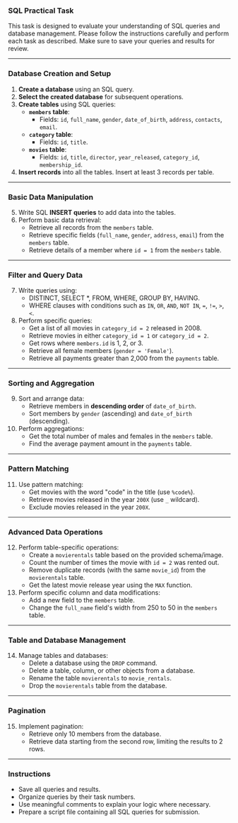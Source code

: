 ### SQL Practical Task
This task is designed to evaluate your understanding of SQL queries and database management. Please follow the instructions carefully and perform each task as described. Make sure to save your queries and results for review.

---

### **Database Creation and Setup**
1. **Create a database** using an SQL query.
2. **Select the created database** for subsequent operations.
3. **Create tables** using SQL queries:
   - **`members` table**:
     - Fields: `id`, `full_name`, `gender`, `date_of_birth`, `address`, `contacts`, `email`.
   - **`category` table**:
     - Fields: `id`, `title`.
   - **`movies` table**:
     - Fields: `id`, `title`, `director`, `year_released`, `category_id`, `membership_id`.
4. **Insert records** into all the tables. Insert at least 3 records per table.

---

### **Basic Data Manipulation**
5. Write SQL **INSERT queries** to add data into the tables.
6. Perform basic data retrieval:
   - Retrieve all records from the `members` table.
   - Retrieve specific fields (`full_name`, `gender`, `address`, `email`) from the `members` table.
   - Retrieve details of a member where `id = 1` from the `members` table.

---

### **Filter and Query Data**
7. Write queries using:
   - DISTINCT, SELECT *, FROM, WHERE, GROUP BY, HAVING.
   - WHERE clauses with conditions such as `IN`, `OR`, `AND`, `NOT IN`, `=`, `!=`, `>`, `<`.
8. Perform specific queries:
   - Get a list of all movies in `category_id = 2` released in 2008.
   - Retrieve movies in either `category_id = 1` or `category_id = 2`.
   - Get rows where `members.id` is 1, 2, or 3.
   - Retrieve all female members (`gender = 'Female'`).
   - Retrieve all payments greater than 2,000 from the `payments` table.

---

### **Sorting and Aggregation**
9. Sort and arrange data:
   - Retrieve members in **descending order** of `date_of_birth`.
   - Sort members by `gender` (ascending) and `date_of_birth` (descending).
10. Perform aggregations:
    - Get the total number of males and females in the `members` table.
    - Find the average payment amount in the `payments` table.

---

### **Pattern Matching**
11. Use pattern matching:
    - Get movies with the word "code" in the title (use `%code%`).
    - Retrieve movies released in the year `200X` (use `_` wildcard).
    - Exclude movies released in the year `200X`.

---

### **Advanced Data Operations**
12. Perform table-specific operations:
    - Create a `movierentals` table based on the provided schema/image.
    - Count the number of times the movie with `id = 2` was rented out.
    - Remove duplicate records (with the same `movie_id`) from the `movierentals` table.
    - Get the latest movie release year using the `MAX` function.
13. Perform specific column and data modifications:
    - Add a new field to the `members` table.
    - Change the `full_name` field's width from 250 to 50 in the `members` table.

---

### **Table and Database Management**
14. Manage tables and databases:
    - Delete a database using the `DROP` command.
    - Delete a table, column, or other objects from a database.
    - Rename the table `movierentals` to `movie_rentals`.
    - Drop the `movierentals` table from the database.

---

### **Pagination**
15. Implement pagination:
    - Retrieve only 10 members from the database.
    - Retrieve data starting from the second row, limiting the results to 2 rows.

---

### **Instructions**
- Save all queries and results.
- Organize queries by their task numbers.
- Use meaningful comments to explain your logic where necessary.
- Prepare a script file containing all SQL queries for submission.

